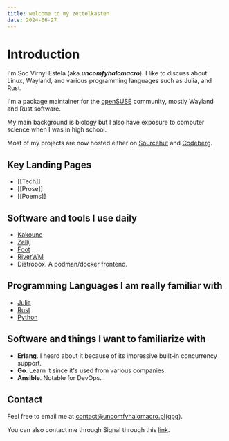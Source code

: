 ```yaml
---
title: welcome to my zettelkasten
date: 2024-06-27
---
```


# Introduction

I'm Soc Virnyl Estela (aka ***uncomfyhalomacro***). I like to discuss about
Linux, Wayland, and various programming languages such as Julia, and Rust.

I'm a package maintainer for the [openSUSE](https://get.opensuse.org)
community, mostly Wayland and Rust software.

My main background is biology but I also have exposure to computer science
when I was in high school.

Most of my projects are now hosted either
on [Sourcehut](https://sr.ht/~uncomfy) and
[Codeberg](https://codeberg.org/uncomfyhalomacro).

## Key Landing Pages

- [[Tech]]
- [[Prose]]
- [[Poems]]

## Software and tools I use daily

- [Kakoune](https://github.com/mawww/kakoune)
- [Zellij](https://zellij.dev)
- [Foot](https://codeberg.org/dnkl/foot)
- [RiverWM](https://github.com/riverwm/river)
- Distrobox. A podman/docker frontend.
 
## Programming Languages I am really familiar with

- [Julia](https://julialang.org)
- [Rust](https://rust-lang.org)
- [Python](https://python.org)

## Software and things I want to familiarize with

- **Erlang**. I heard about it because of its impressive built-in concurrency support.
- **Go**. Learn it since it's used from various companies.
- **Ansible**. Notable for DevOps.

## Contact

Feel free to email me at
[contact@uncomfyhalomacro.pl](mailto:contact@uncomfyhalomacro.pl)([gpg](./public.txt)).

You can also contact me through Signal through this
[link](https://signal.me/#eu/2HXmicUGauVas7bp_wTU2Qwg08Ldza_K4uOt3emtYnAs3Av6kCpA-6WD9CytRr7N).
